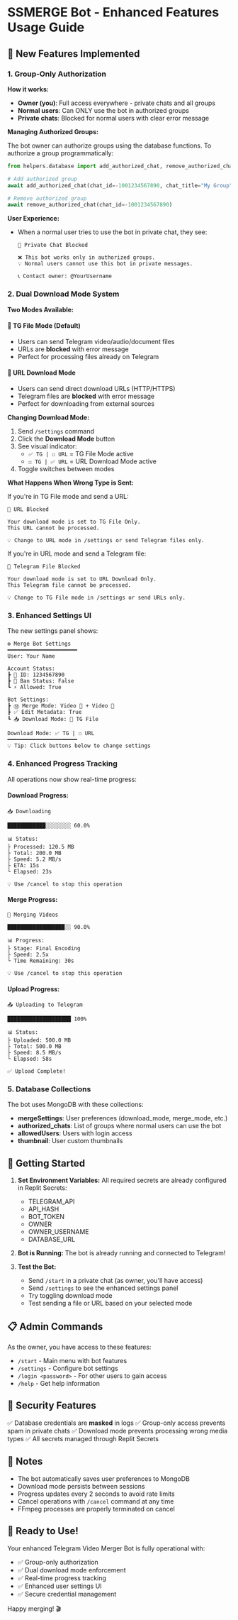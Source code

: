 # SSMERGE Bot - Enhanced Features Usage Guide

## 🎯 New Features Implemented

### 1. Group-Only Authorization

**How it works:**
- **Owner (you)**: Full access everywhere - private chats and all groups
- **Normal users**: Can ONLY use the bot in authorized groups
- **Private chats**: Blocked for normal users with clear error message

**Managing Authorized Groups:**

The bot owner can authorize groups using the database functions. To authorize a group programmatically:

```python
from helpers.database import add_authorized_chat, remove_authorized_chat

# Add authorized group
await add_authorized_chat(chat_id=-1001234567890, chat_title="My Group")

# Remove authorized group
await remove_authorized_chat(chat_id=-1001234567890)
```

**User Experience:**
- When a normal user tries to use the bot in private chat, they see:
  ```
  🚫 Private Chat Blocked
  
  ❌ This bot works only in authorized groups.
  💡 Normal users cannot use this bot in private messages.
  
  📞 Contact owner: @YourUsername
  ```

### 2. Dual Download Mode System

**Two Modes Available:**

#### 📱 TG File Mode (Default)
- Users can send Telegram video/audio/document files
- URLs are **blocked** with error message
- Perfect for processing files already on Telegram

#### 🔗 URL Download Mode
- Users can send direct download URLs (HTTP/HTTPS)
- Telegram files are **blocked** with error message
- Perfect for downloading from external sources

**Changing Download Mode:**

1. Send `/settings` command
2. Click the **Download Mode** button
3. See visual indicator:
   - `✅ TG | ☐ URL` = TG File Mode active
   - `☐ TG | ✅ URL` = URL Download Mode active
4. Toggle switches between modes

**What Happens When Wrong Type is Sent:**

If you're in TG File mode and send a URL:
```
🚫 URL Blocked

Your download mode is set to TG File Only.
This URL cannot be processed.

💡 Change to URL mode in /settings or send Telegram files only.
```

If you're in URL mode and send a Telegram file:
```
🚫 Telegram File Blocked

Your download mode is set to URL Download Only.
This Telegram file cannot be processed.

💡 Change to TG File mode in /settings or send URLs only.
```

### 3. Enhanced Settings UI

The new settings panel shows:

```
⚙️ Merge Bot Settings
━━━━━━━━━━━━━━━━━━━━━━
User: Your Name

Account Status:
┣ 👦 ID: 1234567890
┣ 🫡 Ban Status: False
┗ ⚡ Allowed: True

Bot Settings:
┣ Ⓜ️ Merge Mode: Video 🎥 + Video 🎥
┣ ✅ Edit Metadata: True
┗ 📥 Download Mode: 📱 TG File

Download Mode: ✅ TG | ☐ URL
━━━━━━━━━━━━━━━━━━━━━━
💡 Tip: Click buttons below to change settings
```

### 4. Enhanced Progress Tracking

All operations now show real-time progress:

#### Download Progress:
```
📥 Downloading

████████████░░░░░░░░ 60.0%

📊 Status:
├ Processed: 120.5 MB
├ Total: 200.0 MB
├ Speed: 5.2 MB/s
├ ETA: 15s
└ Elapsed: 23s

💡 Use /cancel to stop this operation
```

#### Merge Progress:
```
🔄 Merging Videos

██████████████████░░ 90.0%

📊 Progress:
├ Stage: Final Encoding
├ Speed: 2.5x
└ Time Remaining: 30s

💡 Use /cancel to stop this operation
```

#### Upload Progress:
```
📤 Uploading to Telegram

████████████████████ 100%

📊 Status:
├ Uploaded: 500.0 MB
├ Total: 500.0 MB
├ Speed: 8.5 MB/s
└ Elapsed: 58s

✅ Upload Complete!
```

### 5. Database Collections

The bot uses MongoDB with these collections:

- **mergeSettings**: User preferences (download_mode, merge_mode, etc.)
- **authorized_chats**: List of groups where normal users can use the bot
- **allowedUsers**: Users with login access
- **thumbnail**: User custom thumbnails

## 🚀 Getting Started

1. **Set Environment Variables:**
   All required secrets are already configured in Replit Secrets:
   - TELEGRAM_API
   - API_HASH
   - BOT_TOKEN
   - OWNER
   - OWNER_USERNAME
   - DATABASE_URL

2. **Bot is Running:**
   The bot is already running and connected to Telegram!

3. **Test the Bot:**
   - Send `/start` in a private chat (as owner, you'll have access)
   - Send `/settings` to see the enhanced settings panel
   - Try toggling download mode
   - Test sending a file or URL based on your selected mode

## 📋 Admin Commands

As the owner, you have access to these features:

- `/start` - Main menu with bot features
- `/settings` - Configure bot settings
- `/login <password>` - For other users to gain access
- `/help` - Get help information

## 🔐 Security Features

✅ Database credentials are **masked** in logs
✅ Group-only access prevents spam in private chats
✅ Download mode prevents processing wrong media types
✅ All secrets managed through Replit Secrets

## 📝 Notes

- The bot automatically saves user preferences to MongoDB
- Download mode persists between sessions
- Progress updates every 2 seconds to avoid rate limits
- Cancel operations with `/cancel` command at any time
- FFmpeg processes are properly terminated on cancel

## 🎉 Ready to Use!

Your enhanced Telegram Video Merger Bot is fully operational with:
- ✅ Group-only authorization
- ✅ Dual download mode enforcement
- ✅ Real-time progress tracking
- ✅ Enhanced user settings UI
- ✅ Secure credential management

Happy merging! 🎬
